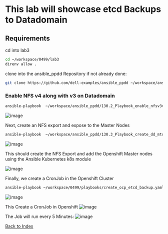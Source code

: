 
# This lab will showcase etcd Backups to Datadomain

## Requirements


cd into lab3

```bash
cd ~/workspace/0499/lab3
direnv allow .
```
clone into the ansible_ppdd Repository if not already done:

```bash
git clone https://github.com/dell-examples/ansible_ppdd ~/workspace/ansible_ppdd
```

### Enable NFS v4 along with v3 on Datadomain

```bash
ansible-playbook  ~/workspace/ansible_ppdd/130.2_Playbook_enable_nfsv3v4.yml
```
![image](https://github.com/bob-builds-labs/bob-builds-labs.github.io/assets/8255007/6ca89b25-f468-4d03-a09f-f3d9151c5709)

Next, create an NFS export and expose to the Master Nodes

```bash
ansible-playbook  ~/workspace/ansible_ppdd/130.3_Playbook_create_dd_mtree_with_nfs_add_k8s_nodes.yml -e mtree_name=ocp_etcd
```
![image](https://github.com/bob-builds-labs/bob-builds-labs.github.io/assets/8255007/bf0adb17-a19b-474c-adfd-8c3d2390845e)

This should create the NFS Export and add the Openshift Master nodes using the Ansible Kubernetes k8s module


![image](https://github.com/bob-builds-labs/bob-builds-labs.github.io/assets/8255007/487385b1-9135-4abc-a3b5-01130c34390b)

Finally, we create a CronJob in the Openshift Cluster

```bash
ansible-playbook ~/workspace/0499/playbooks/create_ocp_etcd_backup.yaml -e mtree_name=ocp_etcd
```
![image](https://github.com/bob-builds-labs/bob-builds-labs.github.io/assets/8255007/34ac614f-c799-4a66-b69d-807b1a5ead91)

This Create a CronJob in Openshift
![image](https://github.com/bob-builds-labs/bob-builds-labs.github.io/assets/8255007/a88f0dae-543f-4af2-b940-296b65f1d4cc)

The Job will run every 5 Minutes:
![image](https://github.com/bob-builds-labs/bob-builds-labs.github.io/assets/8255007/04b32b45-9366-49e5-8549-3ffd45a38e69)

[Back to Index](./index.md#ansible-labs-for-bob-the-builder-2024)
